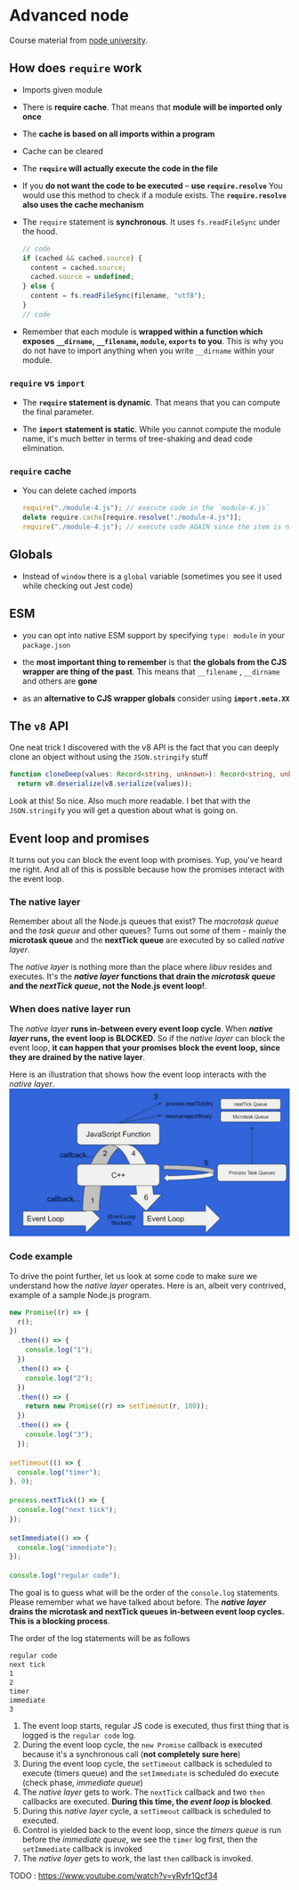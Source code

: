 # Advanced node

Course material from [node university](https://node.university/).

## How does `require` work

- Imports given module

* There is **require cache**. That means that **module will be imported only once**

- The **cache is based on all imports within a program**

* Cache can be cleared

- The **`require` will actually execute the code in the file**

* If you **do not want the code to be executed** – **use `require.resolve`**
  You would use this method to check if a module exists. The **`require.resolve` also uses the cache mechanism**

- The `require` statement is **synchronous**. It uses `fs.readFileSync` under the hood.

  ```js
  // code
  if (cached && cached.source) {
    content = cached.source;
    cached.source = undefined;
  } else {
    content = fs.readFileSync(filename, "utf8");
  }
  // code
  ```

* Remember that each module is **wrapped within a function which exposes `__dirname`, `__filename`, `module`, `exports` to you**.
  This is why you do not have to import anything when you write `__dirname` within your module.

### `require` vs `import`

- The **`require` statement is dynamic**. That means that you can compute the final parameter.

* The **`import` statement is static**. While you cannot compute the module name, it's much better in terms of tree-shaking and dead code elimination.

### `require` cache

- You can delete cached imports

  ```js
  require("./module-4.js"); // execute code in the `module-4.js`
  delete require.cache[require.resolve("./module-4.js")];
  require("./module-4.js"); // execute code AGAIN since the item is not in the cache
  ```

## Globals

- Instead of `window` there is a `global` variable (sometimes you see it used while checking out Jest code)

## ESM

- you can opt into native ESM support by specifying `type: module` in your `package.json`

* the **most important thing to remember** is that **the globals from the CJS wrapper are thing of the past**.
  This means that `__filename` , `__dirname` and others are **gone**

- as an **alternative to CJS wrapper globals** consider using **`import.meta.XX`**

## The `v8` API

One neat trick I discovered with the v8 API is the fact that you can deeply clone an object without using the `JSON.stringify` stuff

```ts
function cloneDeep(values: Record<string, unknown>): Record<string, unknown> {
  return v8.deserialize(v8.serialize(values));
```

Look at this! So nice. Also much more readable. I bet that with the `JSON.stringify` you will get a question about what is going on.

## Event loop and promises

It turns out you can block the event loop with promises. Yup, you've heard me right. And all of this is possible because how the promises interact with the event loop.

### The native layer

Remember about all the Node.js queues that exist? The _macrotask queue_ and the _task queue_ and other queues? Turns out some of them - mainly the **microtask queue** and the **nextTick queue** are executed by so called _native layer_.

The _native layer_ is nothing more than the place where _libuv_ resides and executes. It's the **_native layer_ functions that drain the _microtask queue_ and the _nextTick queue_, not the Node.js event loop!**.

### When does native layer run

The _native layer_ **runs in-between every event loop cycle**. When **_native layer_ runs, the event loop is BLOCKED**.
So if the _native layer_ can block the event loop, **it can happen that your promises block the event loop, since they are drained by the native layer**.

Here is an illustration that shows how the event loop interacts with the _native layer_.
![event loop interacting with the native layer](../assets/native-layer-event-loop.png)

### Code example

To drive the point further, let us look at some code to make sure we understand how the _native layer_ operates.
Here is an, albeit very contrived, example of a sample Node.js program.

```js
new Promise((r) => {
  r();
})
  .then(() => {
    console.log("1");
  })
  .then(() => {
    console.log("2");
  })
  .then(() => {
    return new Promise((r) => setTimeout(r, 100));
  })
  .then(() => {
    console.log("3");
  });

setTimeout(() => {
  console.log("timer");
}, 0);

process.nextTick(() => {
  console.log("next tick");
});

setImmediate(() => {
  console.log("immediate");
});

console.log("regular code");
```

The goal is to guess what will be the order of the `console.log` statements. Please remember what we have talked about before. The **_native layer_ drains the microtask and nextTick queues in-between event loop cycles. This is a blocking process**.

The order of the log statements will be as follows

```shell
regular code
next tick
1
2
timer
immediate
3
```

1. The event loop starts, regular JS code is executed, thus first thing that is logged is the `regular code` log.
2. During the event loop cycle, the `new Promise` callback is executed because it's a synchronous call (**not completely sure here**)
3. During the event loop cycle, the `setTimeout` callback is scheduled to execute (timers queue) and the `setImmediate` is scheduled do execute (check phase, _immediate queue_)
4. The _native layer_ gets to work. The `nextTick` callback and two `then` callbacks are executed. **During this time, the _event loop_ is blocked**.
5. During this _native layer_ cycle, a `setTimeout` callback is scheduled to executed.
6. Control is yielded back to the event loop, since the _timers queue_ is run before the _immediate queue_, we see the `timer` log first, then the `setImmediate` callback is invoked
7. The _native layer_ gets to work, the last `then` callback is invoked.

TODO : https://www.youtube.com/watch?v=yRyfr1Qcf34
